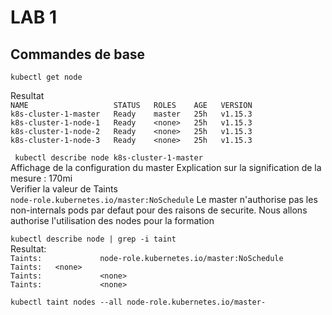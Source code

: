# LAB 1
## Commandes de base

``kubectl get node`` 
 
Resultat  
``NAME                   STATUS   ROLES    AGE   VERSION``  
``k8s-cluster-1-master   Ready    master   25h   v1.15.3``    
``k8s-cluster-1-node-1   Ready    <none>   25h   v1.15.3``  
``k8s-cluster-1-node-2   Ready    <none>   25h   v1.15.3``  
``k8s-cluster-1-node-3   Ready    <none>   25h   v1.15.3``  
  
`` kubectl describe node k8s-cluster-1-master``  
Affichage de la configuration du master
Explication sur la signification de la mesure : 170mi   
Verifier la valeur de Taints  
``node-role.kubernetes.io/master:NoSchedule``
Le master n'authorise pas les non-internals pods par defaut pour 
des raisons de securite. 
Nous allons authorise l'utilisation des nodes pour la formation
   
``kubectl describe node | grep -i taint``  
Resultat:   
``Taints:             node-role.kubernetes.io/master:NoSchedule``  
``Taints:   <none>``  
``Taints:             <none>``  
``Taints:             <none>``  

``kubectl taint nodes --all node-role.kubernetes.io/master-``